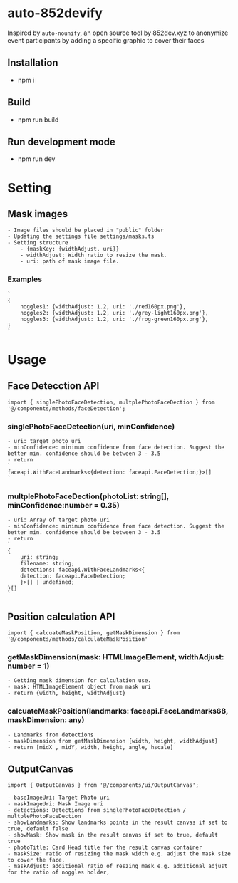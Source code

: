 # auto-852devify
Inspired by `auto-nounify`, an open source tool by 852dev.xyz to anonymize event participants by adding a specific graphic to cover their faces

## Installation
- npm i 
## Build 
- npm run build
## Run development mode
- npm run dev

# Setting
## Mask images
    - Image files should be placed in "public" folder
    - Updating the settings file settings/masks.ts
    - Setting structure
        - {maskKey: {widthAdjust, uri}}
        - widthAdjust: Width ratio to resize the mask.
        - uri: path of mask image file.
### Examples 
    `
    {
        noggles1: {widthAdjust: 1.2, uri: './red160px.png'},
        noggles2: {widthAdjust: 1.2, uri: './grey-light160px.png'},
        noggles3: {widthAdjust: 1.2, uri: './frog-green160px.png'},
    }
    `

# Usage
## Face Detecction API
`
import { singlePhotoFaceDetection, multplePhotoFaceDection } from '@/components/methods/faceDetection';
`
### singlePhotoFaceDetection(uri, minConfidence)
    - uri: target photo uri
    - minConfidence: minimum confidence from face detection. Suggest the better min. confidence should be between 3 - 3.5
    - return 
    `
    faceapi.WithFaceLandmarks<{detection: faceapi.FaceDetection;}>[]
    `


### multplePhotoFaceDection(photoList: string[], minConfidence:number = 0.35)
    - uri: Array of target photo uri
    - minConfidence: minimum confidence from face detection. Suggest the better min. confidence should be between 3 - 3.5
    - return 
    `
    {
        uri: string; 
        filename: string;
        detections: faceapi.WithFaceLandmarks<{
        detection: faceapi.FaceDetection;
        }>[] | undefined;
    }[]
    `
## Position calculation API
`
import { calcuateMaskPosition, getMaskDimension } from '@/components/methods/calculateMaskPosition'
`
### getMaskDimension(mask: HTMLImageElement, widthAdjust: number = 1)
    - Getting mask dimension for calculation use.
    - mask: HTMLImageElement object from mask uri
    - return {width, height, widthAdjust}

### calcuateMaskPosition(landmarks: faceapi.FaceLandmarks68, maskDimension: any)
    - Landmarks from detections
    - maskDimension from getMaskDimension {width, height, widthAdjust}
    - return [midX , midY, width, height, angle, hscale]

## OutputCanvas
`
import { OutputCanvas } from '@/components/ui/OutputCanvas';
`

    - baseImageUri: Target Photo uri
    - maskImageUri: Mask Image uri
    - detections: Detections from singlePhotoFaceDetection / multplePhotoFaceDection
    - showLandmarks: Show landmarks points in the result canvas if set to true, default false
    - showMask: Show mask in the result canvas if set to true, default true
    - photoTitle: Card Head title for the result canvas container
    - maskSize: ratio of resizing the mask width e.g. adjust the mask size to cover the face,
    - maskAdjust: additional ratio of reszing mask e.g. additional adjust for the ratio of noggles holder,


